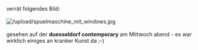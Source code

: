 <html><body><p>verrät folgendes Bild:<br>
<br>
<img src="/upload/spuelmaschine_mit_windows.jpg" alt="/upload/spuelmaschine_mit_windows.jpg"><br>
<br>
gesehen auf der <strong>duesseldorf contemporary</strong> am Mittwoch abend - es war wirklich einiges an kranker Kunst da ;-)</p></body></html>